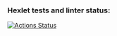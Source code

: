 ### Hexlet tests and linter status:
[![Actions Status](https://github.com/xegrassa/layout-designer-project-lvl1/workflows/hexlet-check/badge.svg)](https://github.com/xegrassa/layout-designer-project-lvl1/actions)